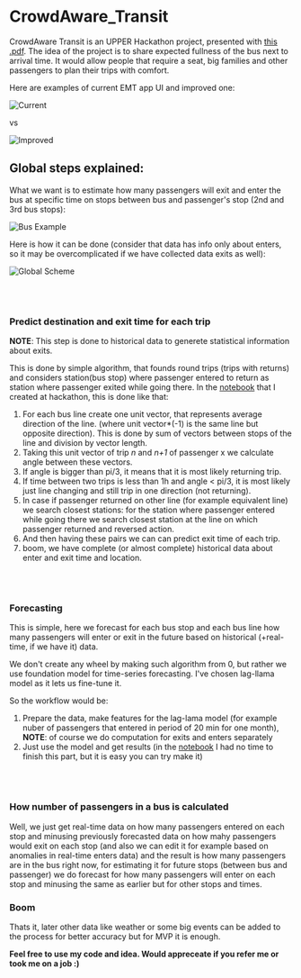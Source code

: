 # CrowdAware_Transit

CrowdAware Transit is an UPPER Hackathon project, presented with [this .pdf](https://github.com/Kkordik/CrowdAware_Transit/blob/main/Upper_Presentation.pdf). The idea of the project is to share expected fullness of the bus next to arrival time. It would allow people that require a seat, big families and other passengers to plan their trips with comfort.

Here are examples of current EMT app UI and improved one:

![Current](https://i.ibb.co/80VkwF6/i-Phone-14-Problem-1.png) 

vs  

![Improved](https://i.ibb.co/fvLSrL6/i-Phone-14-Solution-1.png)


## Global steps explained:

What we want is to estimate how many passengers will exit and enter the bus at specific time on stops between bus and passenger's stop (2nd and 3rd bus stops):

![Bus Example](https://i.ibb.co/FgQ6TK7/UPPER-hack-Page-3-drawio-2.png)


Here is how it can be done (consider that data has info only about enters, so it may be overcomplicated if we have collected data exits as well):

![Global Scheme](https://i.ibb.co/h7W58mh/UPPER-hack-Page-2-drawio.png)

<br/><br/>

### Predict destination and exit time for each trip

**NOTE**: This step is done to historical data to generete statistical information about exits.

This is done by simple algorithm, that founds round trips (trips with returns) and considers station(bus stop) where passenger entered to return as station where passenger exited while going there.
In the [notebook](https://github.com/Kkordik/CrowdAware_Transit/blob/main/UPPER_Hackathon.ipynb) that I created at hackathon, this is done like that:

1. For each bus line create one unit vector, that represents average direction of the line. (where unit vector*(-1) is the same line but opposite direction). This is done by sum of vectors between stops of the line and division by vector length.
2. Taking this unit vector of trip _n_ and _n+1_ of passenger x we calculate angle between these vectors.
3. If angle is bigger than pi/3, it means that it is most likely returning trip.
4. If time between two trips is less than 1h and angle < pi/3, it is most likely just line changing and still trip in one direction (not returning).
5. In case if passenger returned on other line (for example equivalent line) we search closest stations: for the station where passenger entered while going there we search closest station at the line on which passenger returned and reversed action. 
6. And then having these pairs we can can predict exit time of each trip.
7. boom, we have complete (or almost complete) historical data about enter and exit time and location.

<br/><br/>

### Forecasting

This is simple, here we forecast for each bus stop and each bus line how many passengers will enter or exit in the future based on historical (+real-time, if we have it) data. 

We don't create any wheel by making such algorithm from 0, but rather we use foundation model for time-series forecasting. I've chosen lag-llama model as it lets us fine-tune it.

So the workflow would be:
1. Prepare the data, make features for the lag-lama model (for example nuber of passengers that entered in period of 20 min for one month), **NOTE**: of course we do computation for exits and enters separately
2. Just use the model and get results (in the [notebook](https://github.com/Kkordik/CrowdAware_Transit/blob/main/UPPER_Hackathon.ipynb) I had no time to finish this part, but it is easy you can try make it)

<br/><br/>

### How number of passengers in a bus is calculated

Well, we just get real-time data on how many passengers entered on each stop and minusing previously forecasted data on how mahy passengers would exit on each stop (and also we can edit it for example based on anomalies in real-time enters data) and the result is how many passengers are in the bus right now,
for estimating it for future stops (between bus and passenger) we do forecast for how many passengers will enter on each stop and minusing the same as earlier but for other stops and times.


### **Boom** 

Thats it, later other data like weather or some big events can be added to the process for better accuracy but for MVP it is enough.

**Feel free to use my code and idea. Would appreceate if you refer me or took me on a job :)**
